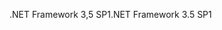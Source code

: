<span data-ttu-id="882d1-101">.NET Framework 3,5 SP1</span><span class="sxs-lookup"><span data-stu-id="882d1-101">.NET Framework 3.5 SP1</span></span>